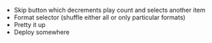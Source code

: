 - Skip button which decrements play count and selects another item
- Format selector (shuffle either all or only particular formats)
- Pretty it up
- Deploy somewhere